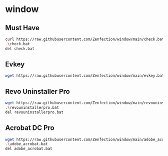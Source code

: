 # window

## Must Have

```sh
curl https://raw.githubusercontent.com/Zenfection/window/main/check.bat -O -L
.\check.bat
del check.bat
```

## Evkey

```sh
wget https://raw.githubusercontent.com/Zenfection/window/main/evkey.bat  && .\evkey.bat && del evkey.bat
```

## Revo Uninstaller Pro

```sh
wget https://raw.githubusercontent.com/Zenfection/window/main/revouninstallerpro.bat
.\revouninstallerpro.bat
del revouninstallerpro.bat
```

## Acrobat DC Pro

```sh
wget https://raw.githubusercontent.com/Zenfection/window/main/adobe_acrobat.bat
.\adobe_acrobat.bat
del adobe_acrobat.bat
```